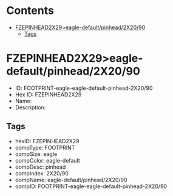 



Contents
========

* [FZEPINHEAD2X29>eagle-default/pinhead/2X20/90](#fzepinhead2x29eagle-defaultpinhead2x2090)
	* [Tags](#tags)

# FZEPINHEAD2X29>eagle-default/pinhead/2X20/90

- ID: FOOTPRINT-eagle-eagle-default-pinhead-2X20/90
- Hex ID: FZEPINHEAD2X29
- Name: 
- Description: 

## Tags

- hexID: FZEPINHEAD2X29
- oompType: FOOTPRINT
- oompSize: eagle
- oompColor: eagle-default
- oompDesc: pinhead
- oompIndex: 2X20/90
- oompName: eagle-default/pinhead/2X20/90
- oompID: FOOTPRINT-eagle-eagle-default-pinhead-2X20/90
